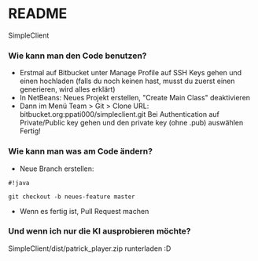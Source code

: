 # README #

SimpleClient

### Wie kann man den Code benutzen? ###

* Erstmal auf Bitbucket unter Manage Profile auf SSH Keys gehen und einen hochladen (falls du noch keinen hast, musst du zuerst einen generieren, wird alles erklärt)
* In NetBeans: Neues Projekt erstellen, "Create Main Class" deaktivieren
* Dann im Menü Team > Git > Clone
URL: bitbucket.org:ppati000/simpleclient.git
Bei Authentication auf Private/Public key gehen und den private key (ohne .pub) auswählen
Fertig!

### Wie kann man was am Code ändern? ###

* Neue Branch erstellen: 
```
#!java

git checkout -b neues-feature master
```
* Wenn es fertig ist, Pull Request machen

### Und wenn ich nur die KI ausprobieren möchte? ###

SimpleClient/dist/patrick_player.zip runterladen :D